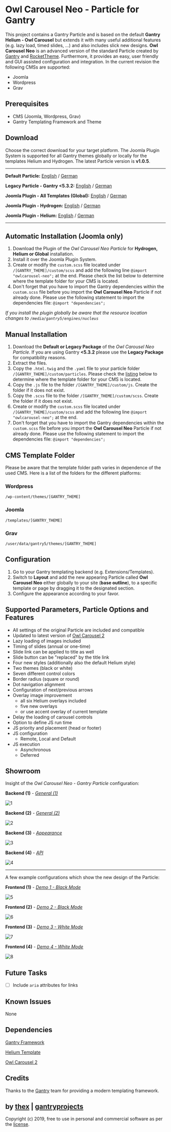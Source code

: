 # Owl Carousel Neo - Particle for Gantry
This project contains a Gantry Particle and is based on the default **Gantry Helium - Owl Carousel** but extends it with many useful additional features (e.g. lazy load, timed slides, ...) and also includes slick new designs. **Owl Carousel Neo** is an advanced version of the standard Particle created by [Gantry](http://gantry.org/) and [RocketTheme](https://rockettheme.com/). Furthermore, it provides an easy, user friendly and GUI assisted configuration and integration. In the current revision the following CMSs are supported:
* Joomla
* Wordpress
* Grav

## Prerequisites
* CMS (Joomla, Wordpress, Grav)
* Gantry Templating Framework and Theme

## Download
Choose the correct download for your target platform. The Joomla Plugin System is supported for all Gantry themes globally or locally for the templates Helium and Hydrogen. The latest Particle version is **v1.0.5**.
___
**Default Particle:**
[English](https://github.com/thexmanxyz/Owl-Carousel-Neo-Gantry/releases/download/v1.0.5/ocn.particle.only.EN.v1.0.5.zip) / [German](https://github.com/thexmanxyz/Owl-Carousel-Neo-Gantry/releases/download/v1.0.5/ocn.particle.only.DE.v1.0.5.zip)

**Legacy Particle - Gantry <5.3.2:**
[English](https://github.com/thexmanxyz/Owl-Carousel-Neo-Gantry/releases/download/v1.0.5/ocn.particle.only.legacy.EN.v1.0.5.zip) / [German](https://github.com/thexmanxyz/Owl-Carousel-Neo-Gantry/releases/download/v1.0.5/ocn.particle.only.legacy.DE.v1.0.5.zip)

**Joomla Plugin - All Templates (Global):**
[English](https://github.com/thexmanxyz/Owl-Carousel-Neo-Gantry/releases/download/v1.0.5/ocn.j3.global.EN.v1.0.5.zip) / [German](https://github.com/thexmanxyz/Owl-Carousel-Neo-Gantry/releases/download/v1.0.5/ocn.j3.global.DE.v1.0.5.zip)

**Joomla Plugin - Hydrogen:**
[English](https://github.com/thexmanxyz/Owl-Carousel-Neo-Gantry/releases/download/v1.0.5/ocn.j3.hydrogen.EN.v1.0.5.zip) / [German](https://github.com/thexmanxyz/Owl-Carousel-Neo-Gantry/releases/download/v1.0.5/ocn.j3.hydrogen.DE.v1.0.5.zip)

**Joomla Plugin - Helium:**
[English](https://github.com/thexmanxyz/Owl-Carousel-Neo-Gantry/releases/download/v1.0.5/ocn.j3.helium.EN.v1.0.5.zip) / [German](https://github.com/thexmanxyz/Owl-Carousel-Neo-Gantry/releases/download/v1.0.5/ocn.j3.helium.DE.v1.0.5.zip)
___

## Automatic Installation (Joomla only)
1. Download the Plugin of the *Owl Carousel Neo Particle* for **Hydrogen, Helium or Global** installation.
2. Install it over the Joomla Plugin System.
3. Create or modify the `custom.scss` file located under `/[GANTRY_THEME]/custom/scss` and add the following line `@import "owlcarousel-neo";` at the end. Please check the list below to determine where the template folder for your CMS is located.
4. Don't forget that you have to import the Gantry dependencies within the `custom.scss` file before you import the **Owl Carousel Neo** Particle if not already done. Please use the following statement to import the dependencies file: `@import "dependencies";`

*If you install the plugin globally be aware that the resource location changes to `/media/gantry5/engines/nucleus`*

## Manual Installation
1. Download the **Default or Legacy Package** of the *Owl Carousel Neo Particle*. If you are using Gantry **<5.3.2** please use the **Legacy Package** for compatibility reasons.
2. Extract the files.
3. Copy the `.html.twig` and the `.yaml` file to your particle folder `/[GANTRY_THEME]/custom/particles`. Please check the [listing](https://github.com/thexmanxyz/Owl-Carousel-Neo-Gantry#cms-template-folder) below to determine where the template folder for your CMS is located.
4. Copy the `.js` file to the folder `/[GANTRY_THEME]/custom/js`. Create the folder if it does not exist.
5. Copy the `.scss` file to the folder `/[GANTRY_THEME]/custom/scss`. Create the folder if it does not exist.
6. Create or modify the `custom.scss` file located under `/[GANTRY_THEME]/custom/scss` and add the following line `@import "owlcarousel-neo";` at the end.
7. Don't forget that you have to import the Gantry dependencies within the `custom.scss` file before you import the **Owl Carousel Neo** Particle if not already done. Please use the following statement to import the dependencies file: `@import "dependencies";`

## CMS Template Folder
Please be aware that the template folder path varies in dependence of the used CMS. Here is a list of the folders for the different platforms:

### Wordpress
`/wp-content/themes/[GANTRY_THEME]`

### Joomla
`/templates/[GANTRY_THEME]`

### Grav
`/user/data/gantry5/themes/[GANTRY_THEME]`
   
## Configuration
1. Go to your Gantry templating backend (e.g. Extensions/Templates).
2. Switch to **Layout** and add the new appearing Particle called **Owl Carousel Neo** either globally to your site (**base outline**), to a specific template or page by dragging it to the designated section.
3. Configure the appearance according to your favor.
 
## Supported Parameters, Particle Options and Features
* All settings of the original Particle are included and compatible
* Updated to latest version of [Owl Carousel 2](https://owlcarousel2.github.io/OwlCarousel2/)
* Lazy loading of images included
* Timing of slides (annual or one-time)
* Slide link can be applied to title as well
* Slide button can be "replaced" by the title link
* Four new styles (additionally also the default Helium style)
* Two themes (black or white)
* Seven different control colors
* Border radius (square or round)
* Dot navigation alignment
* Configuration of next/previous arrows
* Overlay image improvement
  * all six Helium overlays included
  * five new overlays
  * or use accent overlay of current template
* Delay the loading of carousel controls
* Option to define JS run time
* JS priority and placement (head or footer)
* JS configuration
  * Remote, Local and Default
* JS execution
  * Asynchronous
  * Deferred

## Showroom
Insight of the *Owl Carousel Neo - Gantry Particle* configuration:

**Backend (1)** - *[General (1)](/screenshots/backend_general_1.png)*

![1](/screenshots/backend_general_1.png)

**Backend (2)** - *[General (2)](/screenshots/backend_general_2.png)*

![2](/screenshots/backend_general_2.png)

**Backend (3)** - *[Appearance](/screenshots/backend_appearance.png)*

![3](/screenshots/backend_appearance.png)

**Backend (4)** - *[API](/screenshots/backend_api.png)*

![4](/screenshots/backend_api.png)
___

A few example configurations which show the new design of the Particle:

**Frontend (1)** - *[Demo 1 - Black Mode](/screenshots/frontend_demo1.png)*

![5](/screenshots/frontend_demo1.png)

**Frontend (2)** - *[Demo 2 - Black Mode](/screenshots/frontend_demo2.png)*

![6](/screenshots/frontend_demo2.png)


**Frontend (3)** - *[Demo 3 - White Mode](/screenshots/frontend_demo3.png)*

![7](/screenshots/frontend_demo3.png)


**Frontend (4)** - *[Demo 4 - White Mode](/screenshots/frontend_demo4.png)*

![8](/screenshots/frontend_demo4.png)

## Future Tasks
- [ ] Include `aria` attributes for links

## Known Issues
None

## Dependencies
[Gantry Framework](http://gantry.org/)

[Helium Template](https://github.com/gantry/gantry5)

[Owl Carousel 2](https://owlcarousel2.github.io/OwlCarousel2/)

## Credits
Thanks to the [Gantry](https://github.com/gantry) team for providing a modern templating framework.

## by [thex](https://github.com/thexmanxyz) | [gantryprojects](https://gantryprojects.com)
Copyright (c) 2019, free to use in personal and commercial software as per the [license](/LICENSE).
